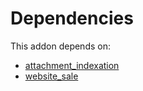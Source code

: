 # Dependencies

This addon depends on:

- [attachment_indexation](../../odoo-bringout-oca-ocb-attachment_indexation)
- [website_sale](../../odoo-bringout-oca-ocb-website_sale)
